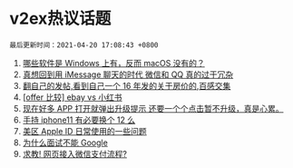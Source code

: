 # v2ex热议话题

`最后更新时间：2021-04-20 17:08:43 +0800`

1. [哪些软件是 Windows 上有，反而 macOS 没有的？](https://www.v2ex.com/t/771791)
1. [真想回到用 iMessage 聊天的时代 微信和 QQ 真的过于冗杂](https://www.v2ex.com/t/771830)
1. [翻自己的发帖,看到自己一个 16 年发的关于房价的,百感交集](https://www.v2ex.com/t/771798)
1. [[offer 比较] ebay vs 小红书](https://www.v2ex.com/t/771819)
1. [现在好多 APP 打开就弹出升级提示 还要一个个点击暂不升级，真是心累。](https://www.v2ex.com/t/771820)
1. [手持 iphone11 有必要换个 12 么](https://www.v2ex.com/t/771743)
1. [美区 Apple ID 日常使用的一些问题](https://www.v2ex.com/t/771832)
1. [为什么面试不能 Google](https://www.v2ex.com/t/771712)
1. [求教! 网页接入微信支付流程?](https://www.v2ex.com/t/771800)


